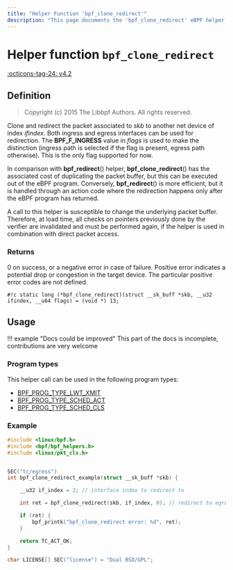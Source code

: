 ```yaml
---
title: "Helper Function 'bpf_clone_redirect'"
description: "This page documents the 'bpf_clone_redirect' eBPF helper function, including its defintion, usage, program types that can use it, and examples."
---
```

# Helper function `bpf_clone_redirect`

<!-- [FEATURE_TAG](bpf_clone_redirect) -->
[:octicons-tag-24: v4.2](https://github.com/torvalds/linux/commit/3896d655f4d491c67d669a15f275a39f713410f8)
<!-- [/FEATURE_TAG] -->

## Definition

> Copyright (c) 2015 The Libbpf Authors. All rights reserved.


<!-- [HELPER_FUNC_DEF] -->
Clone and redirect the packet associated to _skb_ to another net device of index _ifindex_. Both ingress and egress interfaces can be used for redirection. The **BPF_F_INGRESS** value in _flags_ is used to make the distinction (ingress path is selected if the flag is present, egress path otherwise). This is the only flag supported for now.

In comparison with **bpf_redirect**() helper, **bpf_clone_redirect**() has the associated cost of duplicating the packet buffer, but this can be executed out of the eBPF program. Conversely, **bpf_redirect**() is more efficient, but it is handled through an action code where the redirection happens only after the eBPF program has returned.

A call to this helper is susceptible to change the underlying packet buffer. Therefore, at load time, all checks on pointers previously done by the verifier are invalidated and must be performed again, if the helper is used in combination with direct packet access.

### Returns

0 on success, or a negative error in case of failure. Positive error indicates a potential drop or congestion in the target device. The particular positive error codes are not defined.

`#!c static long (*bpf_clone_redirect)(struct __sk_buff *skb, __u32 ifindex, __u64 flags) = (void *) 13;`
<!-- [/HELPER_FUNC_DEF] -->

## Usage

!!! example "Docs could be improved"
    This part of the docs is incomplete, contributions are very welcome

### Program types

This helper call can be used in the following program types:

<!-- DO NOT EDIT MANUALLY -->
<!-- [HELPER_FUNC_PROG_REF] -->
 * [BPF_PROG_TYPE_LWT_XMIT](../program-type/BPF_PROG_TYPE_LWT_XMIT.md)
 * [BPF_PROG_TYPE_SCHED_ACT](../program-type/BPF_PROG_TYPE_SCHED_ACT.md)
 * [BPF_PROG_TYPE_SCHED_CLS](../program-type/BPF_PROG_TYPE_SCHED_CLS.md)
<!-- [/HELPER_FUNC_PROG_REF] -->

### Example

```c
#include <linux/bpf.h>
#include <bpf/bpf_helpers.h>
#include <linux/pkt_cls.h>


SEC("tc/egress")
int bpf_clone_redirect_example(struct __sk_buff *skb) {

    __u32 if_index = 2; // interface index to redirect to

    int ret = bpf_clone_redirect(skb, if_index, 0); // redirect to egress path because BPF_F_INGRESS flag is not set

    if (ret) {
        bpf_printk("bpf_clone_redirect error: %d", ret);
    }

    return TC_ACT_OK;
}

char LICENSE[] SEC("license") = "Dual BSD/GPL";
```
